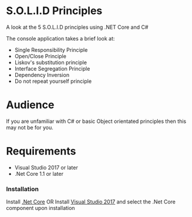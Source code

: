 # S.O.L.I.D Principles
A look at the 5 S.O.L.I.D principles using .NET Core and C#

The console application takes a brief look at:

  - Single Responsibility Principle
  - Open/Close Principle
  - Liskov's substitution principle
  - Interface Segregation Principle
  - Dependency Inversion
  - Do not repeat yourself principle

# Audience 
If you are unfamiliar with C# or basic Object orientated principles then this may not be for you.

# Requirements

  -  Visual Studio 2017 or later
  - .Net Core 1.1 or later

### Installation

Install [.Net Core](https://www.microsoft.com/net/core#windowsvs2017)
OR
Install [Visual Studio 2017](https://docs.microsoft.com/en-us/visualstudio/install/install-visual-studio) and select the .Net Core component upon installation

